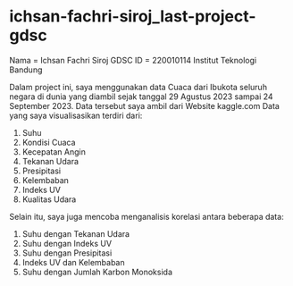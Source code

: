 # ichsan-fachri-siroj_last-project-gdsc

Nama = Ichsan Fachri Siroj 
GDSC ID = 220010114 
Institut Teknologi Bandung

Dalam project ini, saya menggunakan data Cuaca dari Ibukota seluruh negara di dunia yang diambil sejak tanggal 29 Agustus 2023 sampai 24 September 2023. Data tersebut saya ambil dari Website kaggle.com Data yang saya visualisasikan terdiri dari:

1. Suhu
2. Kondisi Cuaca
3. Kecepatan Angin
4. Tekanan Udara
5. Presipitasi
6. Kelembaban
7. Indeks UV
8. Kualitas Udara

Selain itu, saya juga mencoba menganalisis korelasi antara beberapa data:
1. Suhu dengan Tekanan Udara
2. Suhu dengan Indeks UV
3. Suhu dengan Presipitasi
4. Indeks UV dan Kelembaban
5. Suhu dengan Jumlah Karbon Monoksida
